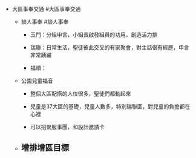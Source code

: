- 大區事奉交通 #大區事奉交通
	 - 談人事奉 #談人事奉
		 - 玉門：分組申言，小組長啟發組員的功用，創造活力排

		 - 瑞聯：日常生活，聖徒彼此交叉的有家聚會，對主話很有經歷，申言非常踴躍

		 - 福順：

	 - 公園兒童福音
		 - 整個大區配搭的人位很多，聖徒們都動起來

		 - 兒童是37大區的基礎，兒童人數多，特別瑞聯區，對兒童的負擔都在心裡

		 - 可以招聚服事團，和設計邀請卡

	 - 增排增區目標
		 - 
